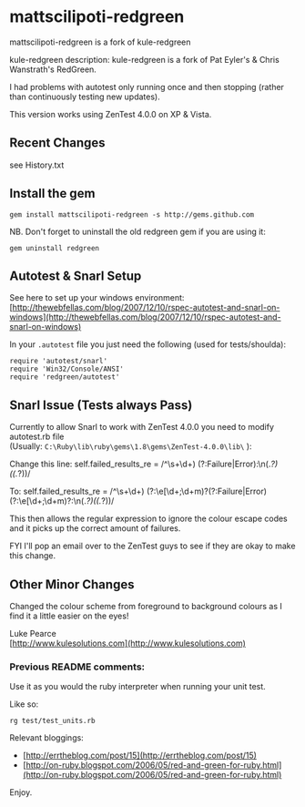 # mattscilipoti-redgreen

mattscilipoti-redgreen is a fork of kule-redgreen


kule-redgreen description:
kule-redgreen is a fork of Pat Eyler's & Chris Wanstrath's RedGreen.

I had problems with autotest only running once and then stopping (rather than continuously testing new updates).

This version works using ZenTest 4.0.0 on XP & Vista.

## Recent Changes
see History.txt

## Install the gem

    gem install mattscilipoti-redgreen -s http://gems.github.com

NB. Don't forget to uninstall the old redgreen gem if you are using it:

    gem uninstall redgreen

## Autotest & Snarl Setup

See here to set up your windows environment:
[http://thewebfellas.com/blog/2007/12/10/rspec-autotest-and-snarl-on-windows](http://thewebfellas.com/blog/2007/12/10/rspec-autotest-and-snarl-on-windows)

In your `.autotest` file you just need the following (used for tests/shoulda):

    require 'autotest/snarl'
    require 'Win32/Console/ANSI'
    require 'redgreen/autotest'

## Snarl Issue (Tests always Pass)

Currently to allow Snarl to work with ZenTest 4.0.0 you need to modify autotest.rb file  
(Usually: `C:\Ruby\lib\ruby\gems\1.8\gems\ZenTest-4.0.0\lib\` ):

Change this line:
    self.failed_results_re = /^\s+\d+\) (?:Failure|Error):\n(.*?)\((.*?)\)/

To:
	self.failed_results_re = /^\s+\d+\) (?:\e\[\d+;\d+m)?(?:Failure|Error)(?:\e\[\d+;\d+m)?:\n(.*?)\((.*?)\)/

This then allows the regular expression to ignore the colour escape codes and it picks up the correct amount of failures.

FYI I'll pop an email over to the ZenTest guys to see if they are okay to make this change.

## Other Minor Changes

Changed the colour scheme from foreground to background colours as I find it a little easier on the eyes!

Luke Pearce  
[http://www.kulesolutions.com](http://www.kulesolutions.com)

### Previous README comments:

Use it as you would the ruby interpreter when running your unit test.

Like so:

    rg test/test_units.rb

Relevant bloggings:

* [http://errtheblog.com/post/15](http://errtheblog.com/post/15)
* [http://on-ruby.blogspot.com/2006/05/red-and-green-for-ruby.html](http://on-ruby.blogspot.com/2006/05/red-and-green-for-ruby.html)

Enjoy.

